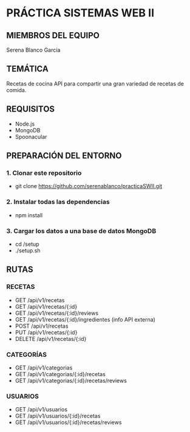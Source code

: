 # PRÁCTICA SISTEMAS WEB II

## MIEMBROS DEL EQUIPO
Serena Blanco García

## TEMÁTICA
Recetas de cocina
API para compartir una gran variedad de recetas de comida.

## REQUISITOS
 - Node.js
 - MongoDB
 - Spoonacular

## PREPARACIÓN DEL ENTORNO
### 1. Clonar este repositorio
 - git clone https://github.com/serenablanco/practicaSWII.git

### 2. Instalar todas las dependencias
 - npm install

### 3. Cargar los datos a una base de datos MongoDB
 - cd /setup
 - ./setup.sh

## RUTAS 
### RECETAS
 - GET /api/v1/recetas
 - GET /api/v1/recetas/{:id}
 - GET /api/v1/recetas/{:id}/reviews
 - GET /api/v1/recetas/{:id}/ingredientes (info API externa)
 - POST /api/v1/recetas
 - PUT /api/v1/recetas/{:id}
 - DELETE /api/v1/recetas/{:id}

### CATEGORÍAS
 - GET /api/v1/categorias
 - GET /api/v1/categorias/{:id}/recetas
 - GET /api/v1/categorias/{:id}/recetas/reviews

### USUARIOS
 - GET /api/v1/usuarios
 - GET /api/v1/usuarios/{:id}/recetas
 - GET /api/v1/usuarios/{:id}/recetas/reviews

